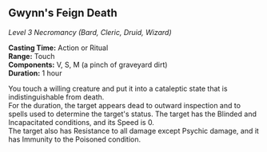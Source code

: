 ## Gwynn's Feign Death
*Level 3 Necromancy (Bard, Cleric, Druid, Wizard)*

**Casting Time:** Action or Ritual  
**Range:** Touch  
**Components:** V, S, M (a pinch of graveyard dirt)  
**Duration:** 1 hour

You touch a willing creature and put it into a cataleptic state that is indistinguishable from death.  
For the duration, the target appears dead to outward inspection and to spells used to determine the target's status. The target has the Blinded and Incapacitated conditions, and its Speed is 0.  
The target also has Resistance to all damage except Psychic damage, and it has Immunity to the Poisoned condition.